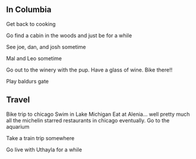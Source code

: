 ## In Columbia

Get back to cooking

Go find a cabin in the woods and just be for a while

See joe, dan, and josh sometime

Mal and Leo sometime

Go out to the winery with the pup. Have a glass of wine. Bike there!! 

Play baldurs gate

## Travel

Bike trip to chicago
    Swim in Lake Michigan
    Eat at Alenia... well pretty much all the michelin starred restaurants in chicago eventually.
    Go to the aquarium

Take a train trip somewhere

Go live with Uthayla for a while